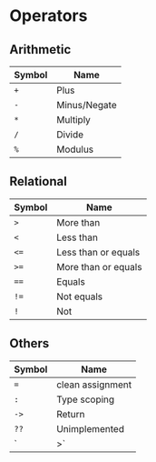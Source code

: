 
# Operators
## Arithmetic

|Symbol|Name|  
|-|-| 
|`+`|Plus
|`-`|Minus/Negate
|`*`|Multiply
|`/`|Divide
|`%`|Modulus

## Relational
|Symbol|Name
|-|-|  
| `> `  |More than
| `< `  |Less than
| `<=`  |Less than or equals
| `>=`  |More than or equals
| `==`  |Equals
| `!=`  |Not equals
| `! `  |Not

## Others

|Symbol|Name|
|-|-|  
|`=`|clean assignment|
|`:`|Type scoping|
|`->`|Return|
|`??`|Unimplemented|  
|`|>`|Pipe forward|
